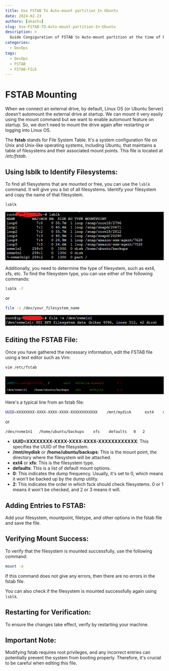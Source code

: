 ```yaml
---
title: Use FSTAB To Auto-mount partition In Ubuntu 
date: 2024-02-23
authors: [akashv]
slug: Use-FSTAB-TO-Auto-mount-partition-In-Ubuntu 
description: >
  Guide Congiguration of FSTAB to Auto-mount partition at the time of boot.
categories:
  - DevOps
tags:
  - DevOps
  - FSTAB
  - FSTAB-FILE
---
```


# **FSTAB Mounting**

[Material FSTAB lsblk]: FSTAB_Mounting/lsblk.png
[Material FSTAB fils-s-dev-nvm1]: FSTAB_Mounting/fils-s-dev-nvm1.png
[Material FSTAB vi_etc-fstab]: FSTAB_Mounting/vi_etc-fstab.png


When we connect an external drive, by default, Linux OS (or Ubuntu Server) doesn't automount the external drive at startup. We can mount it very easily using the mount command but we want to enable automount feature on startup. So, we don't need to mount the drive again after restarting or logging into Linux OS. 

<!-- more -->

The **fstab** stands for File System Table. It's a system configuration file on Unix and Unix-like operating systems, including Ubuntu, that maintains a table of filesystems and their associated mount points. This file is located at */etc/fstab*.

## **Using lsblk to Identify Filesystems:**

To find all filesystems that are mounted or free, you can use the `lsblk` command. It will give you a list of all filesystems. Identify your filesystem and copy the name of that filesystem.

```bash
lsblk
```
![Material FSTAB lsblk][Material FSTAB lsblk]


Additionally, you need to determine the type of filesystem, such as ext4, xfs, etc. To find the filesystem type, you can use either of the following commands:

```bash
lsblk -f
```

or

```bash
file -s /dev/your_filesystem_name
```
![Material FSTAB fils-s-dev-nvm1][Material FSTAB fils-s-dev-nvm1]

## **Editing the FSTAB File:**

Once you have gathered the necessary information, edit the FSTAB file using a text editor such as Vim:

```bash
vim /etc/fstab
```
![Material FSTAB vi_etc-fstab][Material FSTAB vi_etc-fstab]

Here's a typical line from an fstab file:

```bash
UUID=XXXXXXXX-XXXX-XXXX-XXXX-XXXXXXXXXXXX    /mnt/mydisk      ext4    defaults    0    2
```

or

```bash
/dev/nvme1n1   /home/ubuntu/backups    xfs    defaults   0   2
```

- **UUID=XXXXXXXX-XXXX-XXXX-XXXX-XXXXXXXXXXXX**: This specifies the UUID of the filesystem.
- **/mnt/mydisk** or **/home/ubuntu/backups**: This is the mount point, the directory where the filesystem will be attached.
- **ext4** or **xfs**: This is the filesystem type.
- **defaults**: This is a list of default mount options.
- **0**: This indicates the dump frequency. Usually, it's set to 0, which means it won't be backed up by the dump utility.
- **2**: This indicates the order in which fsck should check filesystems. 0 or 1 means it won't be checked, and 2 or 3 means it will.

## **Adding Entries to FSTAB:**

Add your filesystem, mountpoint, filetype, and other options in the fstab file and save the file.

## **Verifying Mount Success:**

To verify that the filesystem is mounted successfully, use the following command:

```bash
mount -a
```

If this command does not give any errors, then there are no errors in the fstab file.

You can also check if the filesystem is mounted successfully again using `lsblk`.

## **Restarting for Verification:**

To ensure the changes take effect, verify by restarting your machine.

## **Important Note:**

Modifying fstab requires root privileges, and any incorrect entries can potentially prevent the system from booting properly. Therefore, it's crucial to be careful when editing this file.
